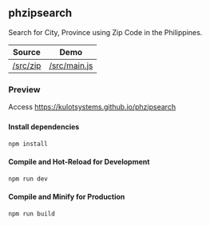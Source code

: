 ## phzipsearch
Search for City, Province using Zip Code in the Philippines.


| Source              | Demo                        |
|---------------------|-----------------------------|
| [/src/zip](src/zip) | [/src/main.js](src/main.js) |

### Preview
Access <https://kulotsystems.github.io/phzipsearch>

### 
#### Install dependencies
```sh
npm install
```

#### Compile and Hot-Reload for Development

```sh
npm run dev
```

#### Compile and Minify for Production

```sh
npm run build
```

